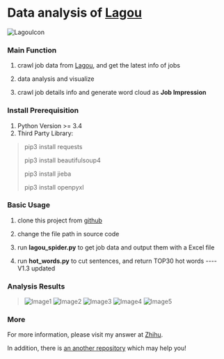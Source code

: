 # Data analysis of [Lagou](http://www.lagou.com/)
![LagouIcon](http://pstatic.lagou.com/www/static/common/widgets/header_c/modules/img/logo_d0915a9.png)
### Main Function
1. crawl job data from [Lagou](www.lagou.com), and get the latest info of jobs

2. data analysis and visualize

3. crawl job details info and generate word cloud as __Job Impression__



### Install Prerequisition
1. Python Version >= 3.4
2. Third Party Library: 

  > pip3 install requests
  > 
  > pip3 install beautifulsoup4
  >
  > pip3 install jieba
  >
  > pip3 install openpyxl

### Basic Usage
1. clone this project from [github](https://github.com/EclipseXuLu/LagouJob.git)

2. change the file path in source code 
    
3. run __lagou_spider.py__ to get job data and output them with a Excel file

4. run __hot_words.py__ to cut sentences, and return TOP30 hot words ----V1.3 updated

### Analysis Results
> ![Image1](https://pic2.zhimg.com/a0c42bc6bd7c8743687ba50305c85821_b.jpg)
> ![Image2](https://pic3.zhimg.com/f89ca5a008f8ad84a1a2121888aa10c2_b.jpg)
> ![Image3](https://pic1.zhimg.com/85b930c6aff823a3b8ee73973d20f274_b.jpg)
> ![Image4](https://pic2.zhimg.com/0ce1858e3f261f0a90e50e79bd057e8d_b.png)
> ![Image5](https://pic3.zhimg.com/3854e7ca5a8c53e5bb98a2ae3add4a8e_b.png)

### More
For more information, please visit my answer at [Zhihu](https://www.zhihu.com/question/36132174/answer/94392659).

In addition, there is [an another repository](https://github.com/EclipseXuLu/JiaYuan.git) which may help you!
